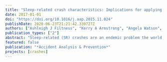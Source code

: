 ```yaml
---
title: "Sleep-related crash characteristics: Implications for applying a fatigue definition to crash reports"
date: 2017-01-01
doi: "https://doi.org/10.1016/j.aap.2015.11.024"
publishDate: 2020-06-23T21:21:42.339727Z
authors: ["Ashleigh J Filtness", "Kerry A Armstrong", "Angela Watson", "Simon S Smith"]
publication_types: ["2"]
abstract: "Sleep-related (SR) crashes are an endemic problem the world over. However, police officers report difficulties in identifying sleepiness as a crash contributing factor. One approach to improving the sensitivity of SR crash identification is by applying a proxy definition post hoc to crash reports. To identify the prominent characteristics of SR crashes and highlight the influence of proxy definitions, ten years of Queensland (Australia) police reports of crashes occurring in ≥100 km/h speed zones were analysed. In Queensland, two approaches are routinely taken to identifying SR crashes. First, attending police officers identify crash causal factors; one possible option is ‘fatigue/fell asleep’. Second, a proxy definition is applied to all crash reports. Those meeting the definition are considered SR and added to the police-reported SR crashes. Of the 65,204 vehicle operators involved in crashes 3449 were police-reported as SR. Analyses of these data found that male drivers aged 16–24 years within the first two years of unsupervised driving were most likely to have a SR crash. Collision with a stationary object was more likely in SR than in not-SR crashes. Using the proxy definition 9739 (14.9%) crashes were classified as SR. Using the proxy definition removes the findings that SR crashes are more likely to involve males and be of high severity. Additionally, proxy defined SR crashes are no less likely at intersections than not-SR crashes. When interpreting crash data it is important to understand the implications of SR identification because strategies aimed at reducing the road toll are informed by such data. Without the correct interpretation, funding could be misdirected. Improving sleepiness identification should be a priority in terms of both improvement to police and proxy reporting."
featured: false
publication: "*Accident Analysis & Prevention*"
projects: [crashes]
---
```


